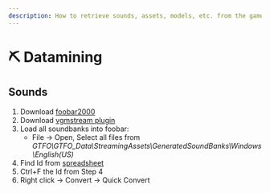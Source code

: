 ```yaml
---
description: How to retrieve sounds, assets, models, etc. from the game files
---
```


# ⛏ Datamining

## Sounds

1. Download [foobar2000](https://www.foobar2000.org/files/foobar2000\_v1.6.8.exe)
2. Download [vgmstream plugin](https://vgmstream-builds.s3-us-west-1.amazonaws.com/a74e86f983cf3c779a807d0b62f39d98011ede28/windows/foo\_input\_vgmstream.fb2k-component)
3. Load all soundbanks into foobar:
   * File -> Open, Select all files from _GTFO\GTFO\_Data\StreamingAssets\GeneratedSoundBanks\Windows\English(US)_
4. Find Id from [spreadsheet](https://docs.google.com/spreadsheets/d/1AxLhAoPL2EYqRl\_Dpz3jlQ-CEOTQXnVHACmc62HLQGM/edit?usp=sharing)
5. Ctrl+F the Id from Step 4
6. Right click -> Convert -> Quick Convert
